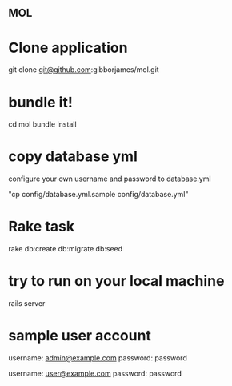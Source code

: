 ## MOL 
# Clone application 
git clone git@github.com:gibborjames/mol.git

# bundle it!
cd mol
bundle install

# copy database yml
configure your own username and password to database.yml

"cp config/database.yml.sample config/database.yml"

# Rake task
rake db:create db:migrate db:seed


# try to run on your local machine
rails server 

# sample user account
username: admin@example.com
password: password

username: user@example.com
password: password
